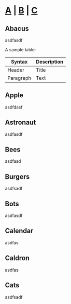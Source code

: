 # [A](#abacus) | [B](#bees) | [C](index.html)

## Abacus
asdfasdf

A sample table:

| Syntax      | Description |
| ----------- | ----------- |
| Header      | Title       |
| Paragraph   | Text        |

## Apple
asdfdasf

## Astronaut
asdfasdf

## Bees
asdfasd

## Burgers
asdfsadf

## Bots
asdfasdf

## Calendar
asdfas

## Caldron
asdfas

## Cats
asdfsadf
